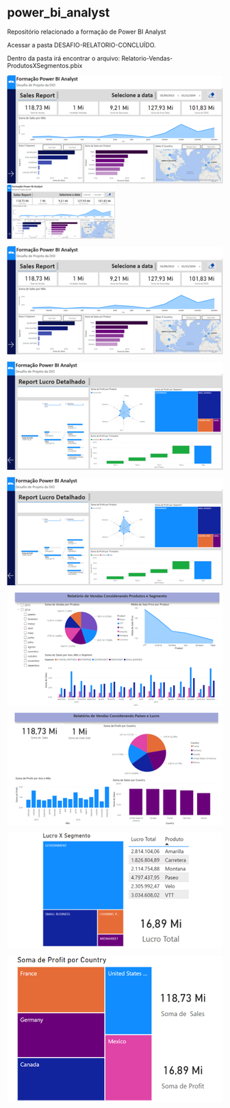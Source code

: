# power_bi_analyst

Repositório relacionado a formação de Power BI Analyst

Acessar a pasta DESAFIO-RELATORIO-CONCLUÍDO.

Dentro da pasta irá encontrar o arquivo: Relatorio-Vendas-ProdutosXSegmentos.pbix

<img src="https://github.com/rcvdigo/Data-Science-Power-BI-Analyst/raw/main/DESAFIO-RELATORIO-CONCLU%C3%8DDO/Formacao-Power-BI-Analyst-PG1.png" alt="Formação Power BI Analyst - PG1">

<img src="https://github.com/rcvdigo/Data-Science-Power-BI-Analyst/raw/main/DESAFIO-RELATORIO-CONCLU%C3%8DDO/Formacao-Power-BI-Analyst-PG1.png" alt="Formação Power BI Analyst - PG1" width="50%">


![Formação Power BI Analyst - PG1](https://github.com/rcvdigo/Data-Science-Power-BI-Analyst/raw/main/DESAFIO-RELATORIO-CONCLU%C3%8DDO/Formacao-Power-BI-Analyst-PG1.png)

![Formação Power BI Analyst - PG2](https://github.com/rcvdigo/Data-Science-Power-BI-Analyst/raw/main/DESAFIO-RELATORIO-CONCLU%C3%8DDO/Formacao-Power-BI-Analyst-PG2.png)

![Formação Power BI Analyst - PG2](https://github.com/rcvdigo/Data-Science-Power-BI-Analyst/blob/main/DESAFIO-RELATORIO-CONCLU%C3%8DDO/Formacao-Power-BI-Analyst-PG2.png)

![Produtos e Segmento](https://github.com/rcvdigo/Data-Science-Power-BI-Analyst/blob/main/DESAFIO-RELATORIO-CONCLU%C3%8DDO/Formacao-Power-BI-Analyst-PG3.png)

![Países e Lucro](https://github.com/rcvdigo/Data-Science-Power-BI-Analyst/blob/main/DESAFIO-RELATORIO-CONCLU%C3%8DDO/Formacao-Power-BI-Analyst-PG4.png)

![Dica de ferramenta](https://github.com/rcvdigo/Data-Science-Power-BI-Analyst/blob/main/DESAFIO-RELATORIO-CONCLU%C3%8DDO/Formacao-Power-BI-Analyst-PG5.png)

![Dica de ferramenta 2](https://github.com/rcvdigo/Data-Science-Power-BI-Analyst/blob/main/DESAFIO-RELATORIO-CONCLU%C3%8DDO/Formacao-Power-BI-Analyst-PG6.png)